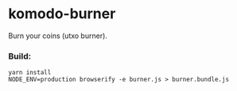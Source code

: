 # komodo-burner
Burn your coins (utxo burner).

### Build:

```
yarn install
NODE_ENV=production browserify -e burner.js > burner.bundle.js
```
